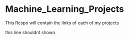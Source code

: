 # Machine_Learning_Projects
This Respo will contain the links of each of my projects 

this line shouldnt shown 